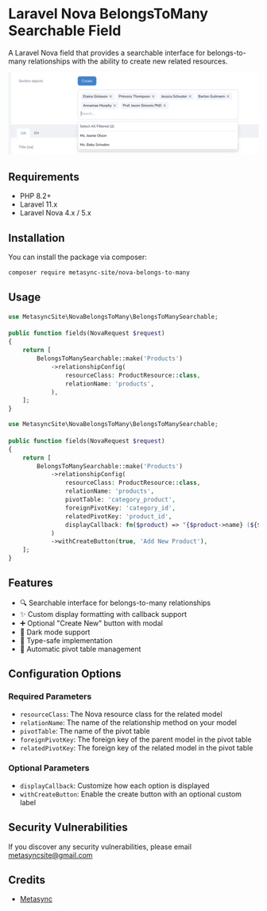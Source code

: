 # Laravel Nova BelongsToMany Searchable Field

A Laravel Nova field that provides a searchable interface for belongs-to-many relationships with the ability to create new related resources.

![screenshot of the search relations tool](./screenshot.png)

## Requirements

- PHP 8.2+
- Laravel 11.x
- Laravel Nova 4.x / 5.x

## Installation

You can install the package via composer:

```bash
composer require metasync-site/nova-belongs-to-many
```

## Usage

```php
use MetasyncSite\NovaBelongsToMany\BelongsToManySearchable;

public function fields(NovaRequest $request)
{
    return [
        BelongsToManySearchable::make('Products')
            ->relationshipConfig(
                resourceClass: ProductResource::class,
                relationName: 'products',
            ),
    ];
}
```


```php
use MetasyncSite\NovaBelongsToMany\BelongsToManySearchable;

public function fields(NovaRequest $request)
{
    return [
        BelongsToManySearchable::make('Products')
            ->relationshipConfig(
                resourceClass: ProductResource::class,
                relationName: 'products',
                pivotTable: 'category_product',
                foreignPivotKey: 'category_id',
                relatedPivotKey: 'product_id',
                displayCallback: fn($product) => "{$product->name} (${$product->price})"
            )
            ->withCreateButton(true, 'Add New Product'),
    ];
}
```

## Features

- 🔍 Searchable interface for belongs-to-many relationships
- ✨ Custom display formatting with callback support
- ➕ Optional "Create New" button with modal
- 🎨 Dark mode support
- 🎯 Type-safe implementation
- 🔄 Automatic pivot table management

## Configuration Options

### Required Parameters

- `resourceClass`: The Nova resource class for the related model
- `relationName`: The name of the relationship method on your model
- `pivotTable`: The name of the pivot table
- `foreignPivotKey`: The foreign key of the parent model in the pivot table
- `relatedPivotKey`: The foreign key of the related model in the pivot table

### Optional Parameters

- `displayCallback`: Customize how each option is displayed
- `withCreateButton`: Enable the create button with an optional custom label

## Security Vulnerabilities

If you discover any security vulnerabilities, please email metasyncsite@gmail.com

## Credits
- [Metasync](https://github.com/metasyncSite)

